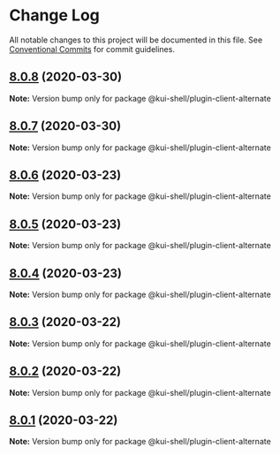 # Change Log

All notable changes to this project will be documented in this file.
See [Conventional Commits](https://conventionalcommits.org) for commit guidelines.

## [8.0.8](https://github.com/IBM/kui/compare/v4.5.0...v8.0.8) (2020-03-30)

**Note:** Version bump only for package @kui-shell/plugin-client-alternate

## [8.0.7](https://github.com/IBM/kui/compare/v4.5.0...v8.0.7) (2020-03-30)

**Note:** Version bump only for package @kui-shell/plugin-client-alternate

## [8.0.6](https://github.com/IBM/kui/compare/v4.5.0...v8.0.6) (2020-03-23)

**Note:** Version bump only for package @kui-shell/plugin-client-alternate

## [8.0.5](https://github.com/IBM/kui/compare/v4.5.0...v8.0.5) (2020-03-23)

**Note:** Version bump only for package @kui-shell/plugin-client-alternate

## [8.0.4](https://github.com/IBM/kui/compare/v4.5.0...v8.0.4) (2020-03-23)

**Note:** Version bump only for package @kui-shell/plugin-client-alternate

## [8.0.3](https://github.com/IBM/kui/compare/v4.5.0...v8.0.3) (2020-03-22)

**Note:** Version bump only for package @kui-shell/plugin-client-alternate

## [8.0.2](https://github.com/IBM/kui/compare/v4.5.0...v8.0.2) (2020-03-22)

**Note:** Version bump only for package @kui-shell/plugin-client-alternate

## [8.0.1](https://github.com/IBM/kui/compare/v4.5.0...v8.0.1) (2020-03-22)

**Note:** Version bump only for package @kui-shell/plugin-client-alternate
